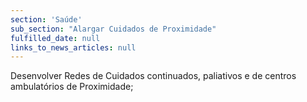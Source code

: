 ```yaml
---
section: 'Saúde'
sub_section: "Alargar Cuidados de Proximidade"
fulfilled_date: null
links_to_news_articles: null
---
```


Desenvolver Redes de Cuidados continuados, paliativos e de centros ambulatórios de Proximidade;